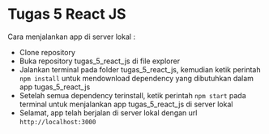 # Tugas 5 React JS

Cara menjalankan app di server lokal :

- Clone repository
- Buka repository tugas_5_react_js di file explorer
- Jalankan terminal pada folder tugas_5_react_js, kemudian ketik perintah `npm install` untuk mendownload dependency yang dibutuhkan dalam app tugas_5_react_js
- Setelah semua dependency terinstall, ketik perintah `npm start` pada terminal untuk menjalankan app tugas_5_react_js di server lokal
- Selamat, app telah berjalan di server lokal dengan url `http://localhost:3000`
